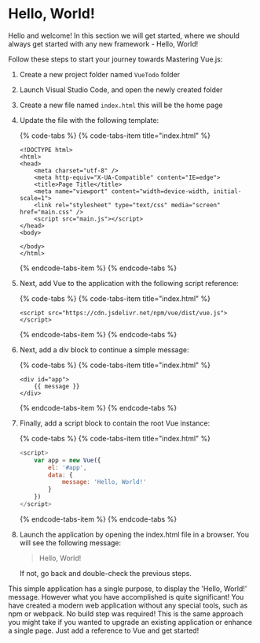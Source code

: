 # Hello, World!

Hello and welcome! In this section we will get started, where we should always get started with any new framework - Hello, World!

Follow these steps to start your journey towards Mastering Vue.js:

1. Create a new project folder named `VueTodo` folder
2. Launch Visual Studio Code, and open the newly created folder
3. Create a new file named `index.html` this will be the home page
4. Update the file with the following template:

   {% code-tabs %}
   {% code-tabs-item title="index.html" %}
   ```markup
   <!DOCTYPE html>
   <html>
   <head>
       <meta charset="utf-8" />
       <meta http-equiv="X-UA-Compatible" content="IE=edge">
       <title>Page Title</title>
       <meta name="viewport" content="width=device-width, initial-scale=1">
       <link rel="stylesheet" type="text/css" media="screen" href="main.css" />
       <script src="main.js"></script>
   </head>
   <body>
    
   </body>
   </html>
   ```
   {% endcode-tabs-item %}
   {% endcode-tabs %}

5. Next, add Vue to the application with the following script reference: 

   {% code-tabs %}
   {% code-tabs-item title="index.html" %}
   ```markup
   <script src="https://cdn.jsdelivr.net/npm/vue/dist/vue.js"></script>
   ```
   {% endcode-tabs-item %}
   {% endcode-tabs %}

6. Next, add a div block to continue a simple message:

   {% code-tabs %}
   {% code-tabs-item title="index.html" %}
   ```markup
   <div id="app">
       {{ message }}
   </div>
   ```
   {% endcode-tabs-item %}
   {% endcode-tabs %}

7. Finally, add a script block to contain the root Vue instance:

   {% code-tabs %}
   {% code-tabs-item title="index.html" %}
   ```javascript
   <script>
       var app = new Vue({
           el: '#app',
           data: {
               message: 'Hello, World!'
           }
       })
   </script>
   ```
   {% endcode-tabs-item %}
   {% endcode-tabs %}

8. Launch the application by opening the index.html file in a browser. You will see the following message:

   > Hello, World!

   If not, go back and double-check the previous steps.

This simple application has a single purpose, to display the 'Hello, World!' message. However what you have accomplished is quite significant! You have created a modern web application without any special tools, such as npm or webpack. No build step was required! This is the same approach you might take if you wanted to upgrade an existing application or enhance a single page. Just add a reference to Vue and get started!







